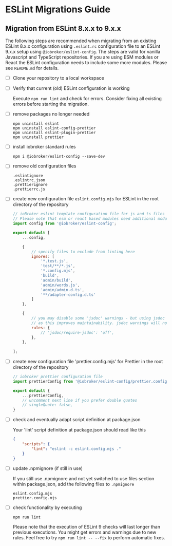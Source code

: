 # ESLint Migrations Guide

## Migration from ESLint 8.x.x to 9.x.x

The following steps are recommended when migrating from an existing ESLint 8.x.x configuration using `.eslint.rc` configuration file to an ESLint 9.x.x setup using `@iobroker/eslint-config`.
The steps are valid for vanilla Javascript and TypeScript repositories. If you are using ESM modules or React the ESLint configuration needs to include some more modules. Please see `README.md` for details.

- [ ] Clone your repository to a local workspace
- [ ] Verify that current (old) ESLint configuration is working

  Execute `npm run lint` and check for errors. Consider fixing all existing errors before starting the migration.
      
- [ ] remove packages no longer needed

      npm uninstall eslint
      npm uninstall eslint-config-prettier
      npm uninstall eslint-plugin-prettier
      npm uninstall prettier


- [ ] install iobroker standard rules

      npm i @iobroker/eslint-config --save-dev

- [ ] remove old configuration files

      .eslintignore
      .eslintrc.json
      .prettierignore
      .prettierrc.js
      
- [ ] create new configuration file `eslint.config.mjs` for ESLint in the root directory of the repository
  ```js
  // ioBroker eslint template configuration file for js and ts files
  // Please note that esm or react based modules need additional modules loaded.
  import config from '@iobroker/eslint-config';
  
  export default [
      ...config,
  
      {
          // specify files to exclude from linting here
          ignores: [
              '*.test.js', 
              'test/**/*.js', 
              '*.config.mjs', 
              'build', 
              'admin/build', 
              'admin/words.js',
              'admin/admin.d.ts',
              '**/adapter-config.d.ts'     
          ] 
      },
  
      {
          // you may disable some 'jsdoc' warnings - but using jsdoc is highly recommended
          // as this improves maintainability. jsdoc warnings will not block buiuld process.
          rules: {
              // 'jsdoc/require-jsdoc': 'off',
          },
      },
      
  ];
   ```
  
- [ ] create new configuration file 'prettier.config.mjs' for Prettier in the root directory of the repository
  ```js
  // iobroker prettier configuration file
  import prettierConfig from '@iobroker/eslint-config/prettier.config.mjs';
  
  export default {
      ...prettierConfig,
      // uncomment next line if you prefer double quotes
      // singleQuote: false,
  }
  ```
  
- [ ] check and eventually adapt script definition at package.json
   
  Your 'lint' script definition at package.json should read like this
  ```json
  {
      "scripts": {
          "lint": "eslint -c eslint.config.mjs ."
      }
  }
  ```

- [ ] update .npmignore (if still in use)

  If you still use .npmignore and not yet switched to use files section within package.json, add the following files to `.npmignore`

      eslint.config.mjs
      prettier.config.mjs
          
- [ ] check functionality by executing
   
      npm run lint

  Please note that the execution of ESLint 9 checks will last longer than previous executions. You might get errors and warnings due to new rules.
  Feel free to try `npm run lint -- --fix` to perform automatic fixes.


